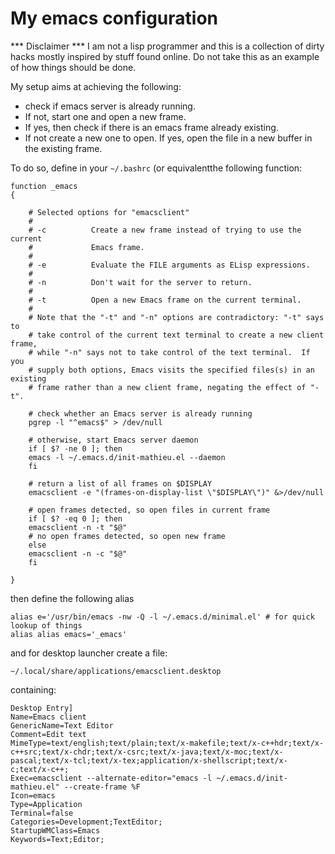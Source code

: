 # My emacs configuration
*** Disclaimer *** I am not a lisp programmer and this is a collection
of dirty hacks mostly inspired by stuff found online. Do not take this
as an example of how things should be done.

My setup aims at achieving the following:

 - check if emacs server is already running.
 - If not, start one and open a new frame.
 - If yes, then check if there is an emacs frame already existing.
 - If not create a new one to open. If yes, open the file in a new buffer in the existing frame.

To do so, define in your `~/.bashrc` (or equivalentthe following function:

```
function _emacs
{

    # Selected options for "emacsclient"
    #
    # -c          Create a new frame instead of trying to use the current
    #             Emacs frame.
    #
    # -e          Evaluate the FILE arguments as ELisp expressions.
    #
    # -n          Don't wait for the server to return.
    #
    # -t          Open a new Emacs frame on the current terminal.
    #
    # Note that the "-t" and "-n" options are contradictory: "-t" says to
    # take control of the current text terminal to create a new client frame,
    # while "-n" says not to take control of the text terminal.  If you
    # supply both options, Emacs visits the specified files(s) in an existing
    # frame rather than a new client frame, negating the effect of "-t".

    # check whether an Emacs server is already running
    pgrep -l "^emacs$" > /dev/null

    # otherwise, start Emacs server daemon
    if [ $? -ne 0 ]; then
	emacs -l ~/.emacs.d/init-mathieu.el --daemon
    fi

    # return a list of all frames on $DISPLAY
    emacsclient -e "(frames-on-display-list \"$DISPLAY\")" &>/dev/null

    # open frames detected, so open files in current frame
    if [ $? -eq 0 ]; then
	emacsclient -n -t "$@"
	# no open frames detected, so open new frame
    else
	emacsclient -n -c "$@"
    fi
 
}
```
then define the following alias
```
alias e='/usr/bin/emacs -nw -Q -l ~/.emacs.d/minimal.el' # for quick lookup of things
alias alias emacs='_emacs'
```
and for desktop launcher create a file:
```
~/.local/share/applications/emacsclient.desktop
```
containing:
```
Desktop Entry]
Name=Emacs client
GenericName=Text Editor
Comment=Edit text
MimeType=text/english;text/plain;text/x-makefile;text/x-c++hdr;text/x-c++src;text/x-chdr;text/x-csrc;text/x-java;text/x-moc;text/x-pascal;text/x-tcl;text/x-tex;application/x-shellscript;text/x-c;text/x-c++;
Exec=emacsclient --alternate-editor="emacs -l ~/.emacs.d/init-mathieu.el" --create-frame %F
Icon=emacs
Type=Application
Terminal=false
Categories=Development;TextEditor;
StartupWMClass=Emacs
Keywords=Text;Editor;
```

